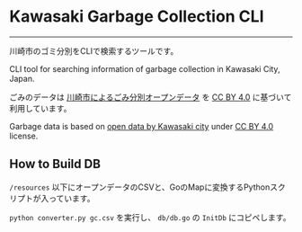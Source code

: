 # Kawasaki Garbage Collection CLI

---

川崎市のゴミ分別をCLIで検索するツールです。

CLI tool for searching information of garbage collection in Kawasaki City, Japan.

ごみのデータは [川崎市によるごみ分別オープンデータ](https://www.city.kawasaki.jp/300/page/0000075059.html#opendata_dataset_25) を [CC BY 4.0](https://creativecommons.org/licenses/by/4.0/deed.ja) に基づいて利用しています。

Garbage data is based on [open data by Kawasaki city](https://www.city.kawasaki.jp/300/page/0000075059.html#opendata_dataset_25) under [CC BY 4.0](https://creativecommons.org/licenses/by/4.0/legalcode) license.

## How to Build DB

`/resources` 以下にオープンデータのCSVと、GoのMapに変換するPythonスクリプトが入っています。

`python converter.py gc.csv` を実行し、 `db/db.go` の `InitDb` にコピペします。